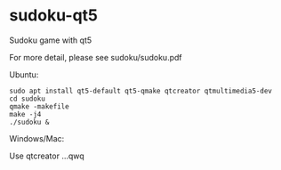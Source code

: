 # sudoku-qt5

Sudoku game with qt5

For more detail, please see sudoku/sudoku.pdf

Ubuntu:

```
sudo apt install qt5-default qt5-qmake qtcreator qtmultimedia5-dev
cd sudoku
qmake -makefile
make -j4 
./sudoku &
```
Windows/Mac:

Use qtcreator ...qwq
